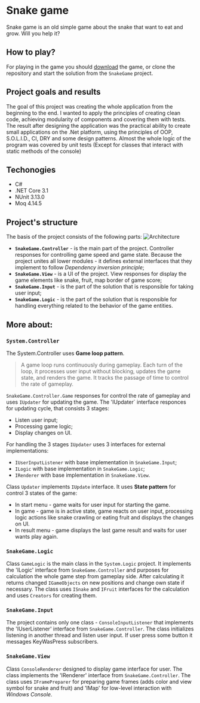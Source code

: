 # Snake game
Snake game is an old simple game about the snake that want to eat and grow. Will you help it?

## How to play?
For playing in the game you should [download](https://github.com/DmytroLynda/Snake/raw/master/SnakeGame.zip) the game,
or clone the repository and start the solution from the `SnakeGame` project.

## Project goals and results
The goal of this project was creating the whole application from the beginning to the end. I wanted to apply the principles of creating clean code, achieving modularity of components and covering them with tests. The result after designing the application was the practical ability to create small applications on the .Net platform, using the principles of OOP, S.O.L.I.D., CI, DRY and some design patterns. Almost the whole logic of the program was covered by unit tests (Except for classes that interact with static methods of the console)

## Techonogies
- С#
- .NET Core 3.1
- NUnit 3.13.0
- Moq 4.14.5

## Project's structure
The basis of the project consists of the following parts:
![Architecture](https://user-images.githubusercontent.com/58661187/90412087-f2c1b800-e0ac-11ea-9230-bf422ca50a3e.jpg)

* **`SnakeGame.Controller`** - is the main part of the project. Controller responses for controlling game speed and game state.
Because the project unites all lower modules - it defines external interfaces that they implement to follow *Dependency inversion principle*;
* **`SnakeGame.View`** - is a UI of the project. View responses for display the game elements like snake, fruit, map border of game score;
* **`SnakeGame.Input`** - is the part of the solution that is responsible for taking user input;
* **`SnakeGame.Logic`** - is the part of the solution that is responsible for handling everything related to the behavior of the game entities.

## More about:
### `System.Controller`

The System.Controller uses **Game loop pattern**. 
> A game loop runs continuously during gameplay. Each turn of the loop, it processes user input without blocking, updates the game state, and renders the game. It tracks the passage of time to control the rate of gameplay.

`SnakeGame.Controller.Game` responses for control the rate of gameplay and uses `IUpdater` for updating the game.
The 'IUpdater` interface responces for updating cycle, that consists 3 stages:
* Listen user input;
* Processing game logic;
* Display changes on UI.

For handling the 3 stages `IUpdater` uses 3 interfaces for external implementations:
* `IUserInputListener` with base implementation in `SnakeGame.Input`;
* `ILogic` with base implementation in `SnakeGame.Logic`;
* `IRenderer` with base implementation in `SnakeGame.View`.

Class `Updater` implements `IUpdate` interface. It uses **State pattern** for control 3 states of the game:
* In start menu - game waits for user input for starting the game.
* In game - game is in active state, game reacts on user input, processing logic actions like snake crawling or eating fruit and displays the changes on UI.
* In result menu - game displays the last game result and waits for user wants play again.

### `SnakeGame.Logic`
Class `GameLogic` is the main class in the `System.Logic` project. It implements the 'ILogic' interface from `SnakeGame.Controller`  and purposes for calculation the whole game step from gameplay side.
After calculating it returns changed `IGameObjects` on new positions and change own state if necessary. The class uses `ISnake` and `IFruit` interfaces for the calculation and uses `Creators` for creating them.

### `SnakeGame.Input`
The project contains only one class - `ConsoleInputListener` that implements the 'IUserListener' interface from `SnakeGame.Controller`. The class initializes listening in another thread and listen user input. If user press some button it messages KeyWasPress subscribers.

### `SnakeGame.View`
Class `ConsoleRenderer` designed to display game interface for user. The class implements the 'IRenderer' interface from `SnakeGame.Controller`. The class uses `IFramePreparer` for preparing game frames (adds color and view symbol for snake and fruit) and 'IMap' for low-level interaction with *Windows Console*.
